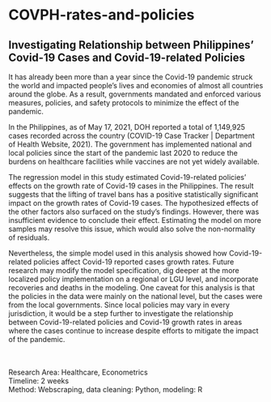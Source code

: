 # COVPH-rates-and-policies
## Investigating Relationship between Philippines’ Covid-19 Cases and Covid-19-related Policies


It has already been more than a year since the Covid-19 pandemic struck the world and impacted people’s lives and economies of almost all countries around the globe. As a result, governments mandated and enforced various measures, policies, and safety protocols to minimize the effect of the pandemic.

In the Philippines, as of May 17, 2021, DOH reported a total of 1,149,925 cases recorded across the country (COVID-19 Case Tracker | Department of Health Website, 2021). The government has implemented national and local policies since the start of the pandemic last 2020 to reduce the burdens on healthcare facilities while vaccines are not yet widely available.

The regression model in this study estimated Covid-19-related policies’ effects on the growth rate of Covid-19 cases in the Philippines. The result suggests that the lifting of travel bans has a positive statistically significant impact on the growth rates of Covid-19 cases. The hypothesized effects of the other factors also surfaced on the study’s findings. However, there was insufficient evidence to conclude their effect. Estimating the model on more samples may resolve this issue, which would also solve the non-normality of residuals.

Nevertheless, the simple model used in this analysis showed how Covid-19-related policies affect Covid-19 reported cases growth rates. Future research may modify the model specification, dig deeper at the more localized policy implementation on a regional or LGU level, and incorporate recoveries and deaths in the modeling. One caveat for this analysis is that the policies in the data were mainly on the national level, but the cases were from the local governments. Since local policies may vary in every jurisdiction, it would be a step further to investigate the relationship between Covid-19-related policies and Covid-19 growth rates in areas where the cases continue to increase despite efforts to mitigate the impact of the pandemic.


<br/><br/>
Research Area: Healthcare, Econometrics<br/>
Timeline: 2 weeks<br/>
Method: Webscraping, data cleaning: Python, modeling: R
